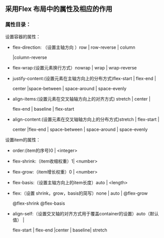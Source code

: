 采用Flex 布局中的属性及相应的作用
---------------------------------

### 属性目录：

设置容器的属性：

- flex-direction: （设置主轴方向 ）row \| row-reverse \| column
  
  \|column-reverse

- flex-wrap:(设置元素换行方式）nowrap \| wrap \| wrap-reverse

- justify-content:(设置元素在主轴方向上的分布方式)flex-start \| flex-end \|
  
  center \|space-between \| space-around \| space-evenly

- align-items:(设置元素在交叉轴轴方向上的对齐方式) stretch \| center \|
  
  flex-end \| baseline \| flex-start

- align-content:(设置元素在交叉轴轴方向上的分布方式)stretch \| flex-start \|
  
  center \|flex-end \| space-between \| space-around \| space-evenly

设置item的属性：

- order:(item的序号)0 \| \<integer\>

- flex-shrink:（item收缩权重）1\| \<number\>

- flex-grow:（item增长权重）0 \| \<number\>

- flex-basis:（设置主轴方向上的item长度）auto \| \<length\>

- flex:（设置 shrink，grow，basis的简写）none \| auto \| \@flex-grow
  
  \@flex-shrink \@flex-basis

- align-self:（设置交叉轴的对齐方式用于覆盖container的设置）auto（默认值） \|
  
  flex-start \| flex-end \|center \| baseline\| stretch
